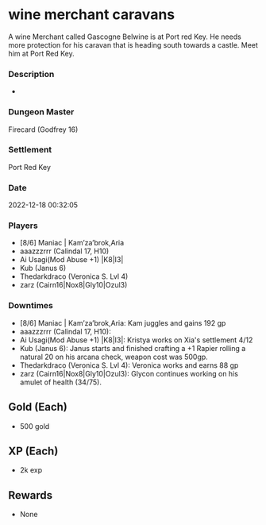 # wine merchant caravans
A wine Merchant called Gascogne Belwine is at Port red Key. He needs more protection for his caravan that is heading south towards a castle. Meet him at Port Red Key.
### Description
-
### Dungeon Master
Firecard (Godfrey 16)
### Settlement
Port Red Key
### Date
2022-12-18 00:32:05
### Players
* [8/6] Maniac | Kam’za’brok,Aria
* aaazzzrrr (Calindal 17, H10)
* Ai Usagi(Mod Abuse +1) |K8|I3|
* Kub (Janus 6)
* Thedarkdraco (Veronica S. Lvl 4)
* zarz (Cairn16|Nox8|Gly10|Ozul3)
### Downtimes
* [8/6] Maniac | Kam’za’brok,Aria: Kam juggles and gains 192 gp
* aaazzzrrr (Calindal 17, H10): 
* Ai Usagi(Mod Abuse +1) |K8|I3|: Kristya works on Xia's settlement 4/12
* Kub (Janus 6): Janus starts and finished crafting a +1 Rapier rolling a natural 20 on his arcana check, weapon cost was 500gp.
* Thedarkdraco (Veronica S. Lvl 4): Veronica works and earns 88 gp
* zarz (Cairn16|Nox8|Gly10|Ozul3): Glycon continues working on his amulet of health (34/75).
## Gold (Each)
* 500 gold
## XP (Each)
* 2k exp
## Rewards
* None